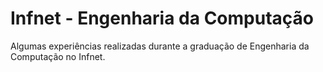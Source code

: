 # Infnet - Engenharia da Computação

Algumas experiências realizadas durante a graduação de Engenharia da Computação no Infnet.